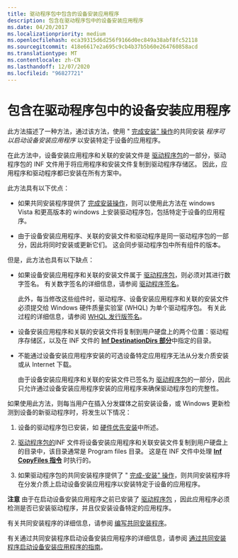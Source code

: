 ```yaml
---
title: 驱动程序包中包含的设备安装应用程序
description: 包含在驱动程序包中的设备安装应用程序
ms.date: 04/20/2017
ms.localizationpriority: medium
ms.openlocfilehash: eca39315d6d256f9166d0ec849a38abf8fc52118
ms.sourcegitcommit: 418e6617e2a695c9cb4b37b5b60e264760858acd
ms.translationtype: MT
ms.contentlocale: zh-CN
ms.lasthandoff: 12/07/2020
ms.locfileid: "96827721"
---
```

# <a name="device-installation-application-that-is-included-in-the-driver-package"></a>包含在驱动程序包中的设备安装应用程序


此方法描述了一种方法，通过该方法，使用 " [完成安装" 操作](finish-install-actions--windows-vista-and-later-.md)的共同安装 *程序可以启动设备安装应用程序* 以安装特定于设备的应用程序。

在此方法中，设备安装应用程序和关联的安装文件是 [驱动程序包](driver-packages.md)的一部分，驱动程序包的 INF 文件用于将应用程序和安装文件复制到驱动程序存储区。 因此，应用程序和驱动程序都已安装在所有方案中。

此方法具有以下优点：

-   如果共同安装程序提供了 [完成安装操作](finish-install-actions--windows-vista-and-later-.md)，则可以使用此方法在 windows Vista 和更高版本的 windows 上安装驱动程序包，包括特定于设备的应用程序。

-   由于设备安装应用程序、关联的安装文件和驱动程序是同一驱动程序包的一部分，因此将同时安装或更新它们。 这会同步驱动程序包中所有组件的版本。

但是，此方法也具有以下缺点：

-   如果设备安装应用程序和关联的安装文件属于 [驱动程序包](driver-packages.md)，则必须对其进行数字签名。 有关数字签名的详细信息，请参阅 [驱动程序签名](driver-signing.md)。

    此外，每当修改这些组件时，驱动程序、设备安装应用程序和关联的安装文件必须提交给 Windows 硬件质量实验室 (WHQL) 为单个驱动程序包。 有关此过程的详细信息，请参阅 [WHQL 发行版签名](whql-release-signature.md)。

-   设备安装应用程序和关联的安装文件将复制到用户硬盘上的两个位置：驱动程序存储区，以及在 INF 文件的 [**Inf DestinationDirs 部分**](inf-destinationdirs-section.md)中指定的目录。

-   不能通过设备安装应用程序安装的可选设备特定应用程序无法从分发介质安装或从 Internet 下载。

    由于设备安装应用程序和关联的安装文件已签名为 [驱动程序包](driver-packages.md)的一部分，因此只允许通过设备安装应用程序安装的应用程序来确保驱动程序包的完整性。

如果使用此方法，则每当用户在插入分发媒体之前安装设备，或 Windows 更新检测到设备的新驱动程序时，将发生以下情况：

1.  设备的驱动程序包已安装，如 [硬件优先安装](hardware-first-installation.md)中所述。

2.  [驱动程序包的](driver-packages.md)INF 文件将设备安装应用程序和关联安装文件复制到用户硬盘上的目录中，该目录通常是 Program files 目录。 这是在 INF 文件中处理 [**Inf CopyFiles 指令**](inf-copyfiles-directive.md) 时执行的。

3.  如果驱动程序包的共同安装程序提供了 " [完成-安装" 操作](finish-install-actions--windows-vista-and-later-.md)，则共同安装程序将在分发介质上启动设备安装应用程序以安装特定于设备的应用程序。

**注意**  由于在启动设备安装应用程序之前已安装了 [驱动程序包](driver-packages.md) ，因此应用程序必须检测是否已安装驱动程序，并且仅安装设备特定的应用程序。

 

有关共同安装程序的详细信息，请参阅 [编写共同安装程序](writing-a-co-installer.md)。

有关通过共同安装程序启动设备安装应用程序的详细信息，请参阅 [通过共同安装程序启动设备安装应用程序的指南](guidelines-for-starting-device-installation-applications-through-co-in.md)。

 

 





